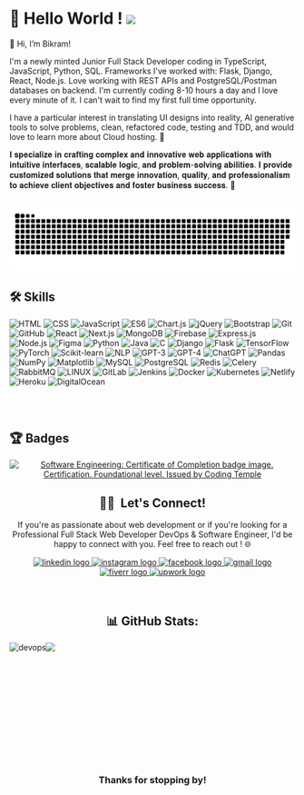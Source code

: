 <h1>
👋 Hello World ! <img src="https://github.com/TheDudeThatCode/TheDudeThatCode/blob/master/Assets/Earth.gif" width="24px">  
</h1>

👋 Hi, I’m Bikram!<br/>

I'm a newly minted Junior Full Stack Developer coding in TypeScript, JavaScript, Python, SQL. Frameworks I've worked with: Flask, Django, React, Node.js. Love working with REST APIs and PostgreSQL/Postman databases on backend. I'm currently coding 8-10 hours a day and I love every minute of it. I can't wait to find my first full time opportunity.

I have a particular interest in translating UI designs into reality, AI generative tools to solve problems, clean, refactored code, testing and TDD, and would love to learn more about Cloud hosting.
🎨

𝐈 𝐬𝐩𝐞𝐜𝐢𝐚𝐥𝐢𝐳𝐞 𝐢𝐧 𝐜𝐫𝐚𝐟𝐭𝐢𝐧𝐠 𝐜𝐨𝐦𝐩𝐥𝐞𝐱 𝐚𝐧𝐝 𝐢𝐧𝐧𝐨𝐯𝐚𝐭𝐢𝐯𝐞 𝐰𝐞𝐛 𝐚𝐩𝐩𝐥𝐢𝐜𝐚𝐭𝐢𝐨𝐧𝐬 𝐰𝐢𝐭𝐡 𝐢𝐧𝐭𝐮𝐢𝐭𝐢𝐯𝐞 𝐢𝐧𝐭𝐞𝐫𝐟𝐚𝐜𝐞𝐬, 𝐬𝐜𝐚𝐥𝐚𝐛𝐥𝐞 𝐥𝐨𝐠𝐢𝐜, 𝐚𝐧𝐝 𝐩𝐫𝐨𝐛𝐥𝐞𝐦-𝐬𝐨𝐥𝐯𝐢𝐧𝐠 𝐚𝐛𝐢𝐥𝐢𝐭𝐢𝐞𝐬. 𝐈 𝐩𝐫𝐨𝐯𝐢𝐝𝐞 𝐜𝐮𝐬𝐭𝐨𝐦𝐢𝐳𝐞𝐝 𝐬𝐨𝐥𝐮𝐭𝐢𝐨𝐧𝐬 𝐭𝐡𝐚𝐭 𝐦𝐞𝐫𝐠𝐞 𝐢𝐧𝐧𝐨𝐯𝐚𝐭𝐢𝐨𝐧, 𝐪𝐮𝐚𝐥𝐢𝐭𝐲, 𝐚𝐧𝐝 𝐩𝐫𝐨𝐟𝐞𝐬𝐬𝐢𝐨𝐧𝐚𝐥𝐢𝐬𝐦 𝐭𝐨 𝐚𝐜𝐡𝐢𝐞𝐯𝐞 𝐜𝐥𝐢𝐞𝐧𝐭 𝐨𝐛𝐣𝐞𝐜𝐭𝐢𝐯𝐞𝐬 𝐚𝐧𝐝 𝐟𝐨𝐬𝐭𝐞𝐫 𝐛𝐮𝐬𝐢𝐧𝐞𝐬𝐬 𝐬𝐮𝐜𝐜𝐞𝐬𝐬. 🚀
<!--<a href="https://bikram-portfolio-2.vercel.app"><strong>Visit my personal website </strong></a> -->

<br/>

<img src="https://raw.githubusercontent.com/Saqib-DevSecOps/Saqib-DevSecOps/output/github-contribution-grid-snake-dark.svg" alt="Snake animation" />


## 🛠 Skills

![HTML](https://img.shields.io/static/v1?message=HTML&logo=html5&label=&color=E34F26&logoColor=white&labelColor=&style=for-the-badge)
![CSS](https://img.shields.io/static/v1?message=CSS&logo=css3&label=&color=1572B6&logoColor=white&labelColor=&style=for-the-badge)
![JavaScript](https://img.shields.io/static/v1?message=JavaScript&logo=javascript&label=&color=F7DF1E&logoColor=black&labelColor=&style=for-the-badge)
![ES6](https://img.shields.io/static/v1?message=ES6&logo=javascript&label=&color=F7DF1E&logoColor=black&labelColor=&style=for-the-badge)
![Chart.js](https://img.shields.io/badge/chart.js-F5788D.svg?style=for-the-badge&logo=chart.js&logoColor=white) 
![jQuery](https://img.shields.io/badge/jquery-%230769AD.svg?style=for-the-badge&logo=jquery&logoColor=white)
![Bootstrap](https://img.shields.io/static/v1?message=Bootstrap&logo=bootstrap&label=&color=563D7C&logoColor=white&labelColor=&style=for-the-badge)
![Git](https://img.shields.io/static/v1?message=Git&logo=git&label=&color=E44C30&logoColor=white&labelColor=&style=for-the-badge)
![GitHub](https://img.shields.io/static/v1?message=GitHub&logo=github&label=&color=181717&logoColor=white&labelColor=&style=for-the-badge)
![React](https://img.shields.io/static/v1?message=React&logo=react&label=&color=20232A&logoColor=61DAFB&labelColor=&style=for-the-badge)
![Next.js](https://img.shields.io/static/v1?message=Next.js&logo=next.js&label=&color=000000&logoColor=white&labelColor=&style=for-the-badge)
![MongoDB](https://img.shields.io/static/v1?message=MongoDB&logo=mongodb&label=&color=47A248&logoColor=white&labelColor=&style=for-the-badge)
![Firebase](https://img.shields.io/static/v1?message=Firebase&logo=firebase&label=&color=FFCA28&logoColor=black&labelColor=&style=for-the-badge)
![Express.js](https://img.shields.io/static/v1?message=Express.js&logo=express&label=&color=000000&logoColor=white&labelColor=&style=for-the-badge)
![Node.js](https://img.shields.io/static/v1?message=Node.js&logo=node.js&label=&color=339933&logoColor=white&labelColor=&style=for-the-badge)
![Figma](https://img.shields.io/static/v1?message=Figma&logo=figma&label=&color=F24E1E&logoColor=white&labelColor=&style=for-the-badge)
![Python](https://img.shields.io/static/v1?message=Python&logo=python&label=&color=3776AB&logoColor=white&labelColor=&style=for-the-badge)
![Java](https://img.shields.io/static/v1?message=Java&logo=java&label=&color=007396&logoColor=white&labelColor=&style=for-the-badge)
![C](https://img.shields.io/static/v1?message=C&logo=c&label=&color=A8B9CC&logoColor=white&labelColor=&style=for-the-badge)
![Django](https://img.shields.io/static/v1?message=Django&logo=django&label=&color=092E20&logoColor=white&labelColor=&style=for-the-badge)
![Flask](https://img.shields.io/static/v1?message=Flask&logo=flask&label=&color=000000&logoColor=white&labelColor=&style=for-the-badge)
![TensorFlow](https://img.shields.io/static/v1?message=TensorFlow&logo=tensorflow&label=&color=FF6F00&logoColor=white&labelColor=&style=for-the-badge)
![PyTorch](https://img.shields.io/static/v1?message=PyTorch&logo=pytorch&label=&color=EE4C2C&logoColor=white&labelColor=&style=for-the-badge)
![Scikit-learn](https://img.shields.io/static/v1?message=Scikit-learn&logo=scikit-learn&label=&color=F7931E&logoColor=white&labelColor=&style=for-the-badge)
![NLP](https://img.shields.io/static/v1?message=NLP&logo=nlp&label=&color=32A852&logoColor=white&labelColor=&style=for-the-badge)
![GPT-3](https://img.shields.io/static/v1?message=GPT-3&logo=openai&label=&color=412991&logoColor=white&labelColor=&style=for-the-badge)
![GPT-4](https://img.shields.io/static/v1?message=GPT-4&logo=openai&label=&color=412991&logoColor=white&labelColor=&style=for-the-badge)
![ChatGPT](https://img.shields.io/static/v1?message=ChatGPT&logo=openai&label=&color=412991&logoColor=white&labelColor=&style=for-the-badge)
![Pandas](https://img.shields.io/static/v1?message=Pandas&logo=pandas&label=&color=150458&logoColor=white&labelColor=&style=for-the-badge)
![NumPy](https://img.shields.io/static/v1?message=NumPy&logo=numpy&label=&color=013243&logoColor=white&labelColor=&style=for-the-badge)
![Matplotlib](https://img.shields.io/static/v1?message=Matplotlib&logo=matplotlib&label=&color=11557C&logoColor=white&labelColor=&style=for-the-badge)
![MySQL](https://img.shields.io/static/v1?message=MySQL&logo=mysql&label=&color=4479A1&logoColor=white&labelColor=&style=for-the-badge)
![PostgreSQL](https://img.shields.io/static/v1?message=PostgreSQL&logo=postgresql&label=&color=336791&logoColor=white&labelColor=&style=for-the-badge)
![Redis](https://img.shields.io/static/v1?message=Redis&logo=redis&label=&color=DC382D&logoColor=white&labelColor=&style=for-the-badge)
![Celery](https://img.shields.io/static/v1?message=Celery&logo=celery&label=&color=37814A&logoColor=white&labelColor=&style=for-the-badge)
![RabbitMQ](https://img.shields.io/static/v1?message=RabbitMQ&logo=rabbitmq&label=&color=FF6600&logoColor=white&labelColor=&style=for-the-badge)
![LINUX](https://img.shields.io/badge/Linux-FCC624?style=for-the-badge&logo=linux&logoColor=black)
![GitLab](https://img.shields.io/static/v1?message=GitLab&logo=gitlab&label=&color=FC6D26&logoColor=white&labelColor=&style=for-the-badge)
![Jenkins](https://img.shields.io/static/v1?message=Jenkins&logo=jenkins&label=&color=D24939&logoColor=white&labelColor=&style=for-the-badge)
![Docker](https://img.shields.io/static/v1?message=Docker&logo=docker&label=&color=2496ED&logoColor=white&labelColor=&style=for-the-badge)
![Kubernetes](https://img.shields.io/static/v1?message=Kubernetes&logo=kubernetes&label=&color=326CE5&logoColor=white&labelColor=&style=for-the-badge)
![Netlify](https://img.shields.io/static/v1?message=Netlify&logo=netlify&label=&color=00C7B7&logoColor=white&labelColor=&style=for-the-badge)
![Heroku](https://img.shields.io/static/v1?message=Heroku&logo=heroku&label=&color=430098&logoColor=white&labelColor=&style=for-the-badge)
![DigitalOcean](https://img.shields.io/static/v1?message=DigitalOcean&logo=digitalocean&label=&color=0080FF&logoColor=white&labelColor=&style=for-the-badge)
<!--![Linode](https://img.shields.io/static/v1?message=Linode&logo=linode&label=&color=00A95C&logoColor=white&labelColor=&style=for-the-badge)
<!--![AWS](https://img.shields.io/static/v1?message=AWS&logo=amazon-aws&label=&color=232F3E&logoColor=white&labelColor=&style=for-the-badge)-->


<br/>
<br/>

## 🏆 Badges

<div align="center">
 <a href="https://www.credly.com/earner/earned/badge/3350277c-2201-4046-88a3-43da63897d6d">
    <img class="cr-badges-full-badge__img" src="https://images.credly.com/size/680x680/images/4abab2fd-db88-4d87-ba0d-743c3047105e/image.png" alt="Software Engineering: Certificate of Completion badge image. Certification. Foundational level. Issued by Coding Temple" width="340" height="340">
  </a>
<!--   <a href="https://www.credly.com/badges/84da1498-c523-46c8-8605-55720c8bd7f5">
    <img src="https://images.credly.com/size/340x340/images/b0607951-b6f7-47d0-af16-7112971ab2ef/Cloud_Core_-_Developer_Skills_Network_-_v3.png" 
     alt="cloud-native-devops-agile-nosql-essentials" width="100" height="100">
  </a> 
  <a href="https://www.credly.com/badges/aaea3ab8-2d1a-46c2-9177-2ea64a44d1a8">
    <img src="https://i.ibb.co/LRdQXHQ/image-1-removebg-preview.png" alt="image-1-removebg-preview" 
     alt="web-development-with-html-css-javascript-essentials" width="100" height="100">
  </a>
  <a href="https://www.credly.com/badges/a1830143-fe17-40f7-8caa-0e7d8530722c">
    <img src="https://i.ibb.co/LRdQXHQ/image-1-removebg-preview.png" 
     alt="Software Engineering Essentials" width="100" height="100">
  </a>
  <a href="https://www.credly.com/badges/2fdf0ad5-3bfd-4aab-ae81-8d106505b3d8">
    <img src="https://images.credly.com/images/2d1797d5-1de7-4778-8975-9e5c6ec73a1a/image.png" 
     alt="intermediate-front-end-web-development" width="100" height="100">
  </a>
  <a href="https://www.credly.com/badges/9fba1e4e-3334-4641-84a8-f0941d3226be">
    <img src="https://github.com/mostafahassan-dev/mostafahassan-dev/assets/104537380/f140819a-8c85-487f-8e5e-4a6a0c28de48" 
     alt="git-and-github" width="100" height="100">
  </a>
  <a href="https://www.credly.com/badges/120407eb-eda8-40f5-84d7-2f5b194981c8">
    <img src="https://github.com/mostafahassan-dev/mostafahassan-dev/assets/104537380/0e2260c2-53d7-4359-ad34-4f1260fc4470" 
     alt="front-end-development-with-react" width="100" height="100">
  </a>

</div> -->





 ## 🤝🏻 &nbsp;Let's Connect!
If you're as passionate about web development or if you're looking for a Professional Full Stack Web Developer DevOps & Software Engineer, I'd be happy to connect with you. Feel free to reach out ! 🌐
<div >
<a href="https://www.linkedin.com/in/bikramp/" target="_blank">
  <img src="https://img.shields.io/static/v1?message=LinkedIn&logo=linkedin&label=&color=0077B5&logoColor=white&labelColor=&style=for-the-badge" height="35" alt="linkedin logo" />
</a>
<a href="https://www.instagram.com/bikramp_official/" target="_blank">
  <img src="https://img.shields.io/static/v1?message=Instagram&logo=instagram&label=&color=E4405F&logoColor=white&labelColor=&style=for-the-badge" height="35" alt="instagram logo" />
</a>
<a href="" target="_blank">
  <img src="https://img.shields.io/static/v1?message=Facebook&logo=facebook&label=&color=1877F2&logoColor=white&labelColor=&style=for-the-badge" height="35" alt="facebook logo" />
</a>
<a href="mailto:bikramphurumbo@gmail.com" target="_blank">
  <img src="https://img.shields.io/static/v1?message=Gmail&logo=gmail&label=&color=D14836&logoColor=white&labelColor=&style=for-the-badge" height="35" alt="gmail logo" />
</a>
<a href="" target="_blank">
  <img src="https://img.shields.io/static/v1?message=Fiverr&logo=fiverr&label=&color=1DBF73&logoColor=white&labelColor=&style=for-the-badge" height="35" alt="fiverr logo" />
</a>
<a href="" target="_blank">
  <img src="https://img.shields.io/static/v1?message=Upwork&logo=upwork&label=&color=6FDA44&logoColor=white&labelColor=&style=for-the-badge" height="35" alt="upwork logo" />
</a>

    
</div>
<br/>
<br/>

## 📊 GitHub Stats:

<div align="center" style="display: flex; align-items:center;">
  <img src="https://github-readme-streak-stats.herokuapp.com/?user=Saqib-DevSecOps&theme=blue-green" alt="devops" style="max-width: 100%; height: 175px;" />
  <img src="https://github-readme-stats.vercel.app/api/top-langs/?username=Saqib-DevSecOps&theme=blue-green" style="max-width: 100%; height: 175px;" />
</div>

<br>
<br>
<h3 align="center">Thanks for stopping by!</h3>
<br>





